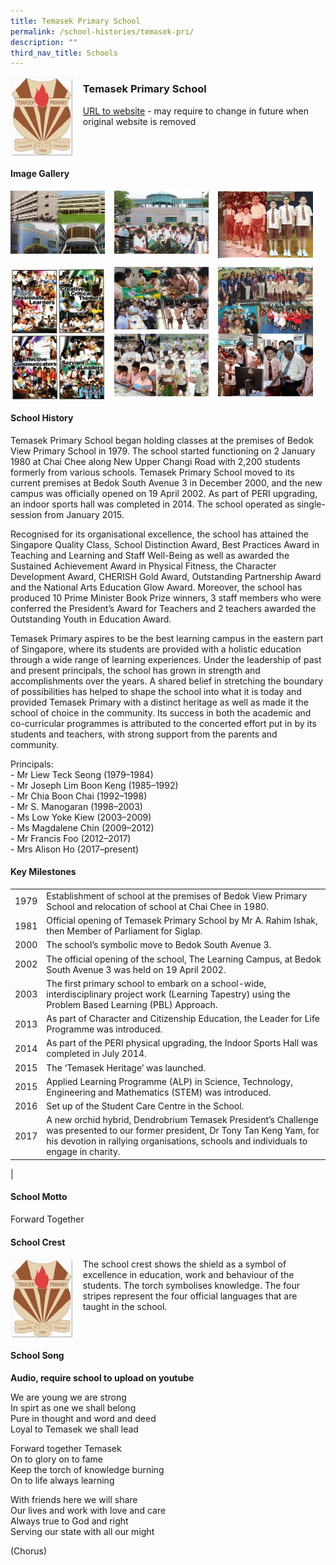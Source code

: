 ```yaml
---
title: Temasek Primary School
permalink: /school-histories/temasek-pri/
description: ""
third_nav_title: Schools
---
```

<img src="/images/temasekpri1.png" style="width:20%;margin-right:15px;" align = "left">

### **Temasek Primary School**
[URL to website](https://www.temasekpri.moe.edu.sg/) - may require to change in future when original website is removed

<br clear="left">

#### **Image Gallery**

<p><a href="https://staging.d1yxymztqoj7qn.amplifyapp.com/images/temasekpri2.jpg">  
<img src="/images/temasekpri2.jpg" style="width:30%;margin-right:15px;" align = "left">
</a></p>

<p><a href="https://staging.d1yxymztqoj7qn.amplifyapp.com/images/temasekpri3.jpg">  
<img src="/images/temasekpri3.jpg" style="width:30%;margin-right:15px;" align = "left">
</a></p>

<p><a href="https://staging.d1yxymztqoj7qn.amplifyapp.com/images/temasekpri4.jpg">  
<img src="/images/temasekpri4.jpg" style="width:30%;margin-right:15px;" align = "left">
</a></p>

<br clear="left">

<p><a href="https://staging.d1yxymztqoj7qn.amplifyapp.com/images/temasekpri5.jpg">  
<img src="/images/temasekpri5.jpg" style="width:30%;margin-right:15px;" align = "left">
</a></p>

<p><a href="https://staging.d1yxymztqoj7qn.amplifyapp.com/images/temasekpri6.jpg">  
<img src="/images/temasekpri6.jpg" style="width:30%;margin-right:15px;" align = "left">
</a></p>

<p><a href="https://staging.d1yxymztqoj7qn.amplifyapp.com/images/temasekpri7.jpg">  
<img src="/images/temasekpri7.jpg" style="width:30%;margin-right:15px;" align = "left">
</a></p>

<p><a href="https://staging.d1yxymztqoj7qn.amplifyapp.com/images/temasekpri9.jpg">  
<img src="/images/temasekpri9.jpg" style="width:30%;margin-right:15px;" align = "left">
</a></p>

<p><a href="https://staging.d1yxymztqoj7qn.amplifyapp.com/images/temasekpri10.jpg">  
<img src="/images/temasekpri10.jpg" style="width:30%;margin-right:15px;" align = "left">
</a></p>

<br clear="left">

#### **School History**
Temasek Primary School began holding classes at the premises of Bedok View Primary School in 1979. The school started functioning on 2 January 1980 at Chai Chee along New Upper Changi Road with 2,200 students formerly from various schools. Temasek Primary School moved to its current premises at Bedok South Avenue 3 in December 2000, and the new campus was officially opened on 19 April 2002. As part of PERI upgrading, an indoor sports hall was completed in 2014. The school operated as single-session from January 2015.

Recognised for its organisational excellence, the school has attained the Singapore Quality Class, School Distinction Award, Best Practices Award in Teaching and Learning and Staff Well-Being as well as awarded the Sustained Achievement Award in Physical Fitness, the Character Development Award, CHERISH Gold Award, Outstanding Partnership Award and the National Arts Education Glow Award. Moreover, the school has produced 10 Prime Minister Book Prize winners, 3 staff members who were conferred the President’s Award for Teachers and 2 teachers awarded the Outstanding Youth in Education Award.

Temasek Primary aspires to be the best learning campus in the eastern part of Singapore, where its students are provided with a holistic education through a wide range of learning experiences. Under the leadership of past and present principals, the school has grown in strength and accomplishments over the years. A shared belief in stretching the boundary of possibilities has helped to shape the school into what it is today and provided Temasek Primary with a distinct heritage as well as made it the school of choice in the community. Its success in both the academic and co-curricular programmes is attributed to the concerted effort put in by its students and teachers, with strong support from the parents and community.

Principals:<br>
\- Mr Liew Teck Seong (1979–1984)<br>
\- Mr Joseph Lim Boon Keng (1985–1992)<br>
\- Mr Chia Boon Chai (1992–1998)<br>
\- Mr S. Manogaran (1998–2003)<br>
\- Ms Low Yoke Kiew (2003–2009)<br>
\- Ms Magdalene Chin (2009–2012)<br>
\- Mr Francis Foo (2012–2017)<br>
\- Mrs Alison Ho (2017–present)

#### **Key Milestones**

|  |  |
|:---:|---|
| 1979 | Establishment of school at the premises of Bedok View Primary School and relocation of school at Chai Chee in 1980. |
| 1981 | Official opening of Temasek Primary School by Mr A. Rahim Ishak, then Member of Parliament for Siglap. |
| 2000 | The school’s symbolic move to Bedok South Avenue 3. |
| 2002 | The official opening of the school, The Learning Campus, at Bedok South Avenue 3 was held on 19 April 2002. |
| 2003 | The first primary school to embark on a school-wide, interdisciplinary project work (Learning Tapestry) using the Problem Based Learning (PBL) Approach. |
| 2013 | As part of Character and Citizenship Education, the Leader for Life Programme was introduced. |
| 2014 | As part of the PERI physical upgrading, the Indoor Sports Hall was completed in July 2014. |
| 2015 | The ‘Temasek Heritage’ was launched. |
| 2015 | Applied Learning Programme (ALP) in Science, Technology, Engineering and Mathematics (STEM) was introduced. |
| 2016 | Set up of the Student Care Centre in the School. |
| 2017 | A new orchid hybrid, Dendrobrium Temasek President’s Challenge was presented to our former president, Dr Tony Tan Keng Yam, for his devotion in rallying organisations, schools and individuals to engage in charity. |
|

#### **School Motto**
Forward Together

#### **School Crest**
<img src="/images/temasekpri1.png" style="width:20%;margin-right:15px;" align = "left">

The school crest shows the shield as a symbol of excellence in education, work and behaviour of the students. The torch symbolises knowledge. The four stripes represent the four official languages that are taught in the school.

<br clear="left">

#### **School Song**
**Audio, require school to upload on youtube**

We are young we are strong<br>
In spirt as one we shall belong<br>
Pure in thought and word and deed<br>
Loyal to Temasek we shall lead

Forward together Temasek<br>
On to glory on to fame<br>
Keep the torch of knowledge burning<br>
On to life always learning

With friends here we will share<br>
Our lives and work with love and care<br>
Always true to God and right<br>
Serving our state with all our might

(Chorus)